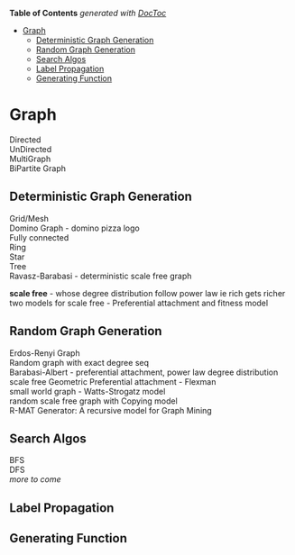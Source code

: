 **Table of Contents**  *generated with [DocToc](http://doctoc.herokuapp.com/)*

- [Graph](#graph)
	- [Deterministic Graph Generation](#deterministic-graph-generation)
	- [Random Graph Generation](#random-graph-generation)
	- [Search Algos](#search-algos)
	- [Label Propagation](#label-propagation)
	- [Generating Function](#generating-function)

Graph
=====

Directed  
UnDirected  
MultiGraph  
BiPartite Graph  

Deterministic Graph Generation
------------------------------
Grid/Mesh  
Domino Graph - domino pizza logo  
Fully connected  
Ring  
Star  
Tree  
Ravasz-Barabasi - deterministic scale free graph  

__scale free__ - whose degree distribution follow power law ie rich gets richer  
two models for scale free - Preferential attachment and fitness model  

Random Graph Generation
-----------------------
Erdos-Renyi Graph  
Random graph with exact degree seq  
Barabasi-Albert - preferential attachment, power law degree distribution  
scale free Geometric Preferential attachment - Flexman  
small world graph - Watts-Strogatz model  
random scale free graph with Copying model  
R-MAT Generator: A recursive model for Graph Mining  

Search Algos
------------
BFS  
DFS  
_more to come_


Label Propagation
-----------------

Generating Function
-------------------